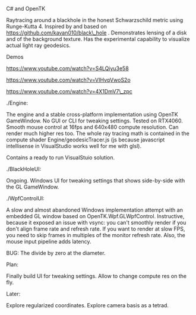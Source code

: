 C# and OpenTK



Raytracing around a blackhole in the honest Schwarzschild metric using Runge-Kutta 4.
Inspired by and based on https://github.com/kavan010/black\_hole .
Demonstrates lensing of a disk and of the background texture.
Has the experimental capability to visualize actual light ray geodesics.



Demos



https://www.youtube.com/watch?v=S4LQiyu3e58

https://www.youtube.com/watch?v=VIHvqVwoS2o

https://www.youtube.com/watch?v=4X1DmV7\_zpc





./Engine:



The engine and a stable cross-platform implementation using OpenTK GameWindow. No GUI or CLI for tweaking settings.
Tested on RTX4060. Smooth mouse control at 16fps and 640x480 compute resolution. Can render much higher res too.
The whole ray tracing math is contained in the compute shader Engine/geodesicTracer.js (js because javascript intellisense in VisualStudio works well for me with glsl).

Contains a ready to run VisualStuio solution.



./BlackHoleUI:



Ongoing. Windows UI for tweaking settings that shows side-by-side with the GL GameWindow. 



./WpfControlUI:



A slow and almost abandoned Windows implementation attempt with an embedded GL window based on OpenTK.Wpf.GLWpfControl.
Instructive, because it exposed an issue with vsync: you can't smoothly render if you don't align frame rate and refresh rate.
If you want to render at slow FPS, you need to skip frames in multiples of the monitor refresh rate.
Also, the mouse input pipeline adds latency.



BUG: The divide by zero at the diameter.



Plan:

Finally build UI for tweaking settings.
Allow to change compute res on the fly.



Later:

Explore regularized coordinates.
Explore camera basis as a tetrad.

